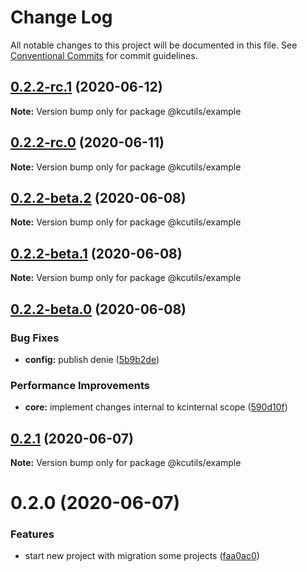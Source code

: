 # Change Log

All notable changes to this project will be documented in this file.
See [Conventional Commits](https://conventionalcommits.org) for commit guidelines.

## [0.2.2-rc.1](https://github.com/kamontat/kcutils/compare/@kcutils/example@0.2.2-rc.0...@kcutils/example@0.2.2-rc.1) (2020-06-12)

**Note:** Version bump only for package @kcutils/example





## [0.2.2-rc.0](https://github.com/kamontat/kcutils/compare/@kcutils/example@0.2.2-beta.2...@kcutils/example@0.2.2-rc.0) (2020-06-11)

**Note:** Version bump only for package @kcutils/example





## [0.2.2-beta.2](https://github.com/kamontat/kcutils/compare/@kcutils/example@0.2.2-beta.1...@kcutils/example@0.2.2-beta.2) (2020-06-08)

**Note:** Version bump only for package @kcutils/example





## [0.2.2-beta.1](https://github.com/kamontat/kcutils/compare/@kcutils/example@0.2.2-beta.0...@kcutils/example@0.2.2-beta.1) (2020-06-08)

**Note:** Version bump only for package @kcutils/example





## [0.2.2-beta.0](https://github.com/kamontat/kcutils/compare/@kcutils/example@0.2.1...@kcutils/example@0.2.2-beta.0) (2020-06-08)


### Bug Fixes

* **config:** publish denie ([5b9b2de](https://github.com/kamontat/kcutils/commit/5b9b2de3ad51695cda80fc488be3702b08b0afb6))


### Performance Improvements

* **core:** implement changes internal to kcinternal scope ([590d10f](https://github.com/kamontat/kcutils/commit/590d10ff35d617e9964691b7a12d10f5b9170902))





## [0.2.1](https://github.com/kamontat/kcutils/compare/@kcutils/example@0.2.0...@kcutils/example@0.2.1) (2020-06-07)

**Note:** Version bump only for package @kcutils/example





# 0.2.0 (2020-06-07)


### Features

* start new project with migration some projects ([faa0ac0](https://github.com/kamontat/kcutils/commit/faa0ac00d95421af7540936e98f619475d3e5532))

